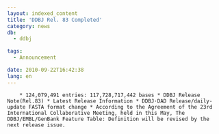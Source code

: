 ```yaml
---
layout: indexed_content
title: 'DDBJ Rel. 83 Completed'
category: news
db:
  - ddbj

tags:
  - Announcement

date: 2010-09-22T16:42:38
lang: en
---
```


        * 124,079,491 entries: 117,728,717,442 bases * DDBJ Release Note(Rel.83) * Latest Release Information * DDBJ·DAD Release/daily-update FASTA format change * According to the Agreement of the 23rd International Collaborative Meeting, held in this May, The DDBJ/EMBL/GenBank Feature Table: Definition will be revised by the next release issue.
